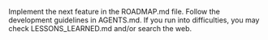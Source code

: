 Implement the next feature in the ROADMAP.md file. Follow the development guidelines in AGENTS.md. If you run into difficulties, you may check LESSONS_LEARNED.md and/or search the web.
